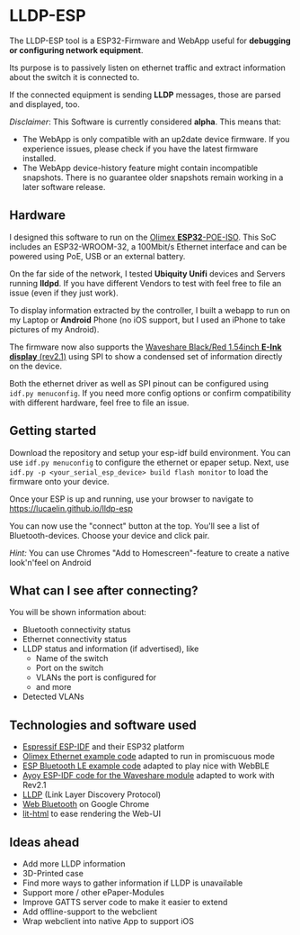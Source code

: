 # LLDP-ESP
The LLDP-ESP tool is a ESP32-Firmware and WebApp useful for **debugging or configuring network equipment**.

Its purpose is to passively listen on ethernet traffic and extract information about the switch it is connected to.

If the connected equipment is sending **LLDP** messages, those are parsed and displayed, too.

*Disclaimer*: This Software is currently considered **alpha**. This means that:
- The WebApp is only compatible with an up2date device firmware. If you experience issues, please check if you have the latest firmware installed.
- The WebApp device-history feature might contain incompatible snapshots. There is no guarantee older snapshots remain working in a later software release.

## Hardware
I designed this software to run on the [Olimex **ESP32**-POE-ISO](https://www.olimex.com/Products/IoT/ESP32/ESP32-POE-ISO/). This SoC includes an ESP32-WROOM-32, a 100Mbit/s Ethernet interface and can be powered using PoE, USB or an external battery.

On the far side of the network, I tested **Ubiquity Unifi** devices and Servers running **lldpd**. If you have different Vendors to test with feel free to file an issue (even if they just work).

To display information extracted by the controller, I built a webapp to run on my Laptop or **Android** Phone (no iOS support, but I used an iPhone to take pictures of my Android).

The firmware now also supports the [Waveshare Black/Red 1.54inch **E-Ink display** (rev2.1)](https://www.waveshare.com/1.54inch-e-paper-module-b.htm) using SPI to show a condensed set of information directly on the device.

Both the ethernet driver as well as SPI pinout can be configured using `idf.py menuconfig`. If you need more config options or confirm compatibility with different hardware, feel free to file an issue.

## Getting started
Download the repository and setup your esp-idf build environment. You can use `idf.py menuconfig` to configure the ethernet or epaper setup.
Next, use `idf.py -p <your_serial_esp_device> build flash monitor` to load the firmware onto your device.

Once your ESP is up and running, use your browser to navigate to https://lucaelin.github.io/lldp-esp

You can now use the "connect" button at the top. You'll see a list of Bluetooth-devices. Choose your device and click pair.

*Hint:* You can use Chromes "Add to Homescreen"-feature to create a native look'n'feel on Android

## What can I see after connecting?
You will be shown information about:
- Bluetooth connectivity status
- Ethernet connectivity status
- LLDP status and information (if advertised), like
    - Name of the switch
    - Port on the switch
    - VLANs the port is configured for
    - and more
- Detected VLANs

## Technologies and software used
- [Espressif ESP-IDF](https://github.com/espressif/esp-idf) and their ESP32 platform
- [Olimex Ethernet example code](https://github.com/OLIMEX/ESP32-POE/tree/master/SOFTWARE/ESP-IDF/ESP32_PoE_Ethernet_IDFv4.2) adapted to run in promiscuous mode
- [ESP Bluetooth LE example code](https://github.com/espressif/esp-idf/tree/master/examples/bluetooth/bluedroid/ble/gatt_server_service_table) adapted to play nice with WebBLE
- [Ayoy ESP-IDF code for the Waveshare module](https://github.com/ayoy/esp32-waveshare-epd) adapted to work with Rev2.1
- [LLDP](https://www.juniper.net/documentation/en_US/junos/topics/concept/layer-2-services-lldp-overview.html) (Link Layer Discovery Protocol)
- [Web Bluetooth](https://developer.mozilla.org/en-US/docs/Web/API/Web_Bluetooth_API) on Google Chrome
- [lit-html](https://lit-html.polymer-project.org/) to ease rendering the Web-UI

## Ideas ahead
- Add more LLDP information
- 3D-Printed case
- Find more ways to gather information if LLDP is unavailable
- Support more / other ePaper-Modules
- Improve GATTS server code to make it easier to extend
- Add offline-support to the webclient
- Wrap webclient into native App to support iOS

